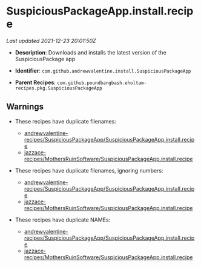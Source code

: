 # SuspiciousPackageApp.install.recipe

_Last updated 2021-12-23 20:01:50Z_

- **Description**: Downloads and installs the latest version of the SuspiciousPackage app

- **Identifier**: `com.github.andrewvalentine.install.SuspiciousPackageApp`

- **Parent Recipes**: `com.github.poundbangbash.eholtam-recipes.pkg.SuspiciousPackageApp`


## Warnings

- These recipes have duplicate filenames:
    - [andrewvalentine-recipes/SuspiciousPackageApp/SuspiciousPackageApp.install.recipe](/autopkg-dupe-tracker/andrewvalentine-recipes/SuspiciousPackageApp/SuspiciousPackageApp.install.recipe)
    - [jazzace-recipes/MothersRuinSoftware/SuspiciousPackageApp.install.recipe](/autopkg-dupe-tracker/jazzace-recipes/MothersRuinSoftware/SuspiciousPackageApp.install.recipe)

- These recipes have duplicate filenames, ignoring numbers:
    - [andrewvalentine-recipes/SuspiciousPackageApp/SuspiciousPackageApp.install.recipe](/autopkg-dupe-tracker/andrewvalentine-recipes/SuspiciousPackageApp/SuspiciousPackageApp.install.recipe)
    - [jazzace-recipes/MothersRuinSoftware/SuspiciousPackageApp.install.recipe](/autopkg-dupe-tracker/jazzace-recipes/MothersRuinSoftware/SuspiciousPackageApp.install.recipe)

- These recipes have duplicate NAMEs:
    - [andrewvalentine-recipes/SuspiciousPackageApp/SuspiciousPackageApp.install.recipe](/autopkg-dupe-tracker/andrewvalentine-recipes/SuspiciousPackageApp/SuspiciousPackageApp.install.recipe)
    - [jazzace-recipes/MothersRuinSoftware/SuspiciousPackageApp.install.recipe](/autopkg-dupe-tracker/jazzace-recipes/MothersRuinSoftware/SuspiciousPackageApp.install.recipe)
